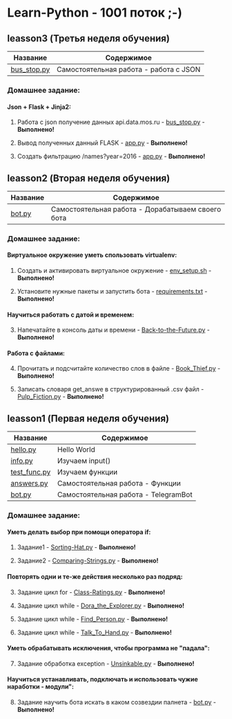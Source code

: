 Learn-Python - 1001 поток ;-)
===============

leasson3 (Третья неделя обучения)
----------------------------------
Название      | Содержимое   
--------------|-------------------------
[bus_stop.py] | Самостоятельная работа - работа с JSON 

### Домашнее задание:
#### Json + Flask + Jinja2:
1. Работа с json получение данных api.data.mos.ru - [bus_stop.py] - **Выполнено!** 

2. Вывод полученных данный FLASK - [app.py] - **Выполнено!**

3. Создать фильтрацию /names?year=2016 - [app.py] - **Выполнено!**



leasson2 (Вторая неделя обучения)
----------------------------------
Название      | Содержимое   
--------------|-------------------------
[bot.py]      | Самостоятельная работа - Дорабатываем своего бота

### Домашнее задание:
#### Виртуальное окружение уметь спользовать virtualenv:
1. Создать и активировать виртуальное окружение - [env_setup.sh] - **Выполнено!** 

2. Установите нужные пакеты и запустить бота - [requirements.txt] - **Выполнено!** 

#### Научиться работать с датой и временем:
3. Напечатайте в консоль даты и времени - [Back-to-the-Future.py] - **Выполнено!** 

#### Работа с файлами:
4. Прочитать и подсчитайте количество слов в файле - [Book_Thief.py] - **Выполнено!** 

5. Записать словаря get_answe в структурированный .csv файл - [Pulp_Fiction.py] - **Выполнено!** 



leasson1 (Первая неделя обучения)
----------------------------------
Название      | Содержимое   
--------------|-------------------------
[hello.py]    | Hello World
[info.py]     | Изучаем input()
[test_func.py]| Изучаем функции
[answers.py]  | Самостоятельная работа - Функции 
[bot.py]      | Самостоятельная работа - TelegramBot

### Домашнее задание:
#### Уметь делать выбор при помощи оператора if:
1. Задание1 - [Sorting-Hat.py] - **Выполнено!** 

2. Задание2 - [Comparing-Strings.py] - **Выполнено!** 

#### Повторять одни и те-же действия несколько раз подряд:
3. Задание цикл for - [Class-Ratings.py] - **Выполнено!** 

4. Задание цикл while - [Dora_the_Explorer.py] - **Выполнено!** 

5. Задание цикл while - [Find_Person.py] - **Выполнено!** 

6. Задание цикл while - [Talk_To_Hand.py] - **Выполнено!** 

#### Уметь обрабатывать исключения, чтобы программа не "падала":
7. Задание обработка exception - [Unsinkable.py] - **Выполнено!**

#### Научиться устанавливать, подключать и использовать чужие наработки - модули":
8. Задание научить бота искать в каком созвездии палнета - [bot.py] - **Выполнено!**


[hello.py]:https://github.com/ShuvalovEP/Learn-Python/blob/master/leasson1/hello.py
[info.py]:https://github.com/ShuvalovEP/Learn-Python/blob/master/leasson1/info.py
[test_func.py]:https://github.com/ShuvalovEP/Learn-Python/blob/master/leasson1/test_func.py
[answers.py]:https://github.com/ShuvalovEP/Learn-Python/blob/master/leasson1/answers.py
[bot.py]:https://github.com/ShuvalovEP/Learn-Python/blob/master/leasson1/bot.py

[Class-Ratings.py]:https://github.com/ShuvalovEP/Learn-Python/blob/master/leasson1/Class-Ratings.py
[Comparing-Strings.py]:https://github.com/ShuvalovEP/Learn-Python/blob/master/leasson1/Comparing-Strings.py 
[Sorting-Hat.py]:https://github.com/ShuvalovEP/Learn-Python/blob/master/leasson1/Sorting-Hat.py
[Dora_the_Explorer.py]:https://github.com/ShuvalovEP/Learn-Python/blob/master/leasson1/Dora_the_Explorer.py
[Find_Person.py]:https://github.com/ShuvalovEP/Learn-Python/blob/master/leasson1/Find_Person.py
[Talk_To_Hand.py]:https://github.com/ShuvalovEP/Learn-Python/blob/master/leasson1/Talk_To_Hand.py
[Unsinkable.py]:https://github.com/ShuvalovEP/Learn-Python/blob/master/leasson1/Unsinkable.py

[env_setup.sh]:https://github.com/ShuvalovEP/Learn-Python/blob/master/leasson2/env_setup.sh
[requirements.txt]:https://github.com/ShuvalovEP/Learn-Python/blob/master/leasson2/requirements.txt
[Back-to-the-Future.py]:https://github.com/ShuvalovEP/Learn-Python/blob/master/leasson2/Back-to-the-Future.py
[Book_Thief.py]:https://github.com/ShuvalovEP/Learn-Python/blob/master/leasson2/Book_Thief.py
[Pulp_Fiction.py]:https://github.com/ShuvalovEP/Learn-Python/blob/master/leasson2/Pulp_Fiction.py
[bus_stop.py]:https://github.com/ShuvalovEP/Learn-Python/blob/master/leasson3/bus_stop.py
[app.py]:https://github.com/ShuvalovEP/Learn-Python/tree/master/leasson3/ShuvalovAPP/app.py


[shuvalov.xyz]:http://shuvalov.xyz
